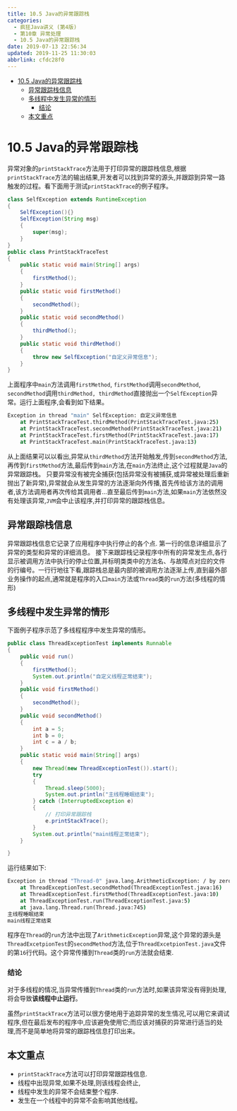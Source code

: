```yaml
---
title: 10.5 Java的异常跟踪栈
categories: 
  - 疯狂Java讲义 (第4版)
  - 第10章 异常处理
  - 10.5 Java的异常跟踪栈
date: 2019-07-13 22:56:34
updated: 2019-11-25 11:30:03
abbrlink: cfdc28f0
---
```

<div id='my_toc'>

- [10.5 Java的异常跟踪栈](/JavaReadingNotes/cfdc28f0/#10-5-Java的异常跟踪栈)
    - [异常跟踪栈信息](/JavaReadingNotes/cfdc28f0/#异常跟踪栈信息)
    - [多线程中发生异常的情形](/JavaReadingNotes/cfdc28f0/#多线程中发生异常的情形)
        - [结论](/JavaReadingNotes/cfdc28f0/#结论)
    - [本文重点](/JavaReadingNotes/cfdc28f0/#本文重点)

</div>
<!--more-->
<script>if (navigator.platform.toLowerCase() == 'win32'){document.getElementById('my_toc').style.display = 'none';}</script>

<!--end-->
# 10.5 Java的异常跟踪栈 #
异常对象的`printStackTrace`方法用于打印异常的跟踪栈信息,根据`printStackTrace`方法的输出结果,开发者可以找到异常的源头,并跟踪到异常一路触发的过程。看下面用于测试`printStackTrace`的例子程序。
```java
class SelfException extends RuntimeException
{
	SelfException(){}
	SelfException(String msg)
	{
		super(msg);
	}
}
public class PrintStackTraceTest
{
	public static void main(String[] args)
	{
		firstMethod();
	}
	public static void firstMethod()
	{
		secondMethod();
	}
	public static void secondMethod()
	{
		thirdMethod();
	}
	public static void thirdMethod()
	{
		throw new SelfException("自定义异常信息");
	}
}
```
上面程序中`main`方法调用`firstMethod`, `firstMethod`调用`secondMethod`, `secondMethod`调用`thirdMethod, thirdMethod`直接抛出一个`SelfException`异常。运行上面程序,会看到如下结果。
```cmd
Exception in thread "main" SelfException: 自定义异常信息
	at PrintStackTraceTest.thirdMethod(PrintStackTraceTest.java:25)
	at PrintStackTraceTest.secondMethod(PrintStackTraceTest.java:21)
	at PrintStackTraceTest.firstMethod(PrintStackTraceTest.java:17)
	at PrintStackTraceTest.main(PrintStackTraceTest.java:13)
```
从上面结果可以以看出,异常从`thirdMethod`方法开始触发,传到`secondMethod`方法,再传到`firstMethod`方法,最后传到`main`方法,在`main`方法终止,这个过程就是`Java`的异常跟踪栈。
只要异常没有被完全捕获(包括异常没有被捕获,或异常被处理后重新抛出了新异常),异常就会从发生异常的方法逐渐向外传播,首先传给该方法的调用者,该方法调用者再次传给其调用者…直至最后传到`main`方法,如果`main`方法依然没有处理该异常,`JVM`会中止该程序,并打印异常的跟踪栈信息。

## 异常跟踪栈信息 ##
异常跟踪栈信息它记录了应用程序中执行停止的各个点.
第一行的信息详细显示了异常的类型和异常的详细消息。
接下来跟踪栈记录程序中所有的异常发生点,各行显示被调用方法中执行的停止位置,并标明类类中的方法名、与故障点对应的文件的行编号。一行行地往下看,跟踪栈总是最内部的被调用方法逐渐上传,直到最外部业务操作的起点,通常就是程序的入口`main`方法或`Thread`类的`run`方法(多线程的情形)
## 多线程中发生异常的情形 ##
下面例子程序示范了多线程程序中发生异常的情形。
```java
public class ThreadExceptionTest implements Runnable
{
	public void run()
	{
		firstMethod();
		System.out.println("自定义线程正常结束");
	}
	public void firstMethod()
	{
		secondMethod();
	}
	public void secondMethod()
	{
		int a = 5;
		int b = 0;
		int c = a / b;
	}
	public static void main(String[] args)
	{
		new Thread(new ThreadExceptionTest()).start();
		try
		{
			Thread.sleep(5000);
			System.out.println("主线程睡眠结束");
		} catch (InterruptedException e)
		{
			// 打印异常跟踪栈
			e.printStackTrace();
		}
		System.out.println("main线程正常结束");
	}

}
```
运行结果如下:
```cmd
Exception in thread "Thread-0" java.lang.ArithmeticException: / by zero
	at ThreadExceptionTest.secondMethod(ThreadExceptionTest.java:16)
	at ThreadExceptionTest.firstMethod(ThreadExceptionTest.java:10)
	at ThreadExceptionTest.run(ThreadExceptionTest.java:5)
	at java.lang.Thread.run(Thread.java:745)
主线程睡眠结束
main线程正常结束
```
程序在`Thread`的`run`方法中出现了`ArithmeticException`异常,这个异常的源头是`ThreadExcetpionTest`的`secondMethod`方法,位于`ThreadExcetpionTest.java`文件的第`16`行代码。这个异常传播到`Thread`类的`run`方法就会结束.
### 结论 ###
对于多线程的情况,当异常传播到`Thread`类的`run`方法时,如果该异常没有得到处理,将会导致**该线程中止运行**。

虽然`printStackTrace`方法可以很方便地用于追踪异常的发生情况,可以用它来调试程序,但在最后发布的程序中,应该避免使用它;而应该对捕获的异常进行适当的处理,而不是简单地将异常的跟踪栈信息打印出来。
## 本文重点 ##
- `printStackTrace`方法可以打印异常跟踪栈信息.
- 线程中出现异常,如果不处理,则该线程会终止,
- 线程中发生的异常不会结束整个程序.
- 发生在一个线程中的异常不会影响其他线程。


